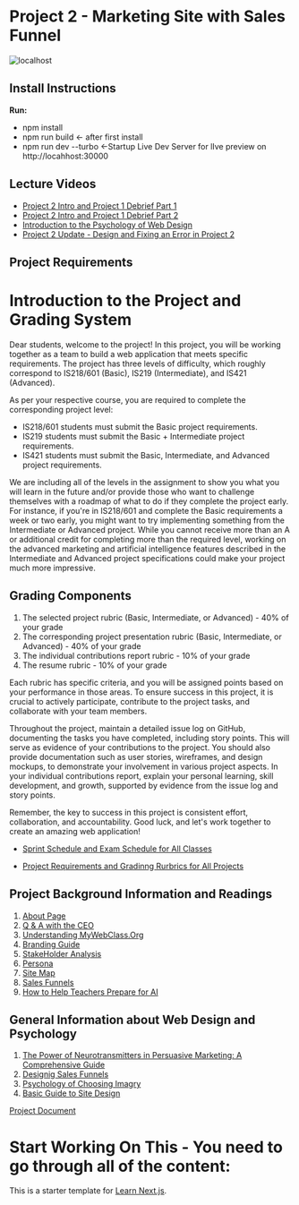 # Project 2 - Marketing Site with Sales Funnel

![localhost](https://www.linkedin.com/dms/D4E06AQFaMgO7ol-Vcw/messaging-attachmentFile/0/1686170617075?m=AQLSwg-LXdSp0wAAAYiXmctgzqLhy8XWVJdjqMbc1qqH_z4KSL6qdaiF9g&ne=1&v=beta&t=QGbeU6hKHsNmsXF0B-9SWV4qESWpVgkyvkfriyZVmjY)

## Install Instructions
**Run:**
- npm install
- npm run build <- after first install
- npm run dev --turbo <-Startup Live Dev Server for lIve preview on http://locahhost:30000

## Lecture Videos
- [Project 2 Intro and Project 1 Debrief  Part 1](https://youtu.be/TaTOCifmREc)
- [Project 2 Intro and Project 1 Debrief  Part 2](https://youtu.be/LO99DuD6_4I)
- [Introduction to the Psychology of Web Design](https://youtu.be/uo969JG6M-o)
- [Project 2 Update - Design and Fixing an Error in Project 2](https://youtu.be/AtjM_ozVpZM)
## Project Requirements
# Introduction to the Project and Grading System

Dear students, welcome to the project! In this project, you will be working together as a team to build a web application that meets specific requirements. The project has three levels of difficulty, which roughly correspond to IS218/601 (Basic), IS219 (Intermediate), and IS421 (Advanced).

As per your respective course, you are required to complete the corresponding project level:

- IS218/601 students must submit the Basic project requirements.
- IS219 students must submit the Basic + Intermediate project requirements.
- IS421 students must submit the Basic, Intermediate, and Advanced project requirements.

We are including all of the levels in the assignment to show you what you will learn in the future and/or provide those who want to challenge themselves with a roadmap of what to do if they complete the project early. For instance, if you're in IS218/601 and complete the Basic requirements a week or two early, you might want to try implementing something from the Intermediate or Advanced project. While you cannot receive more than an A or additional credit for completing more than the required level, working on the advanced marketing and artificial intelligence features described in the Intermediate and Advanced project specifications could make your project much more impressive.

## Grading Components

1. The selected project rubric (Basic, Intermediate, or Advanced) - 40% of your grade
2. The corresponding project presentation rubric (Basic, Intermediate, or Advanced) - 40% of your grade
3. The individual contributions report rubric - 10% of your grade
4. The resume rubric - 10% of your grade

Each rubric has specific criteria, and you will be assigned points based on your performance in those areas. To ensure success in this project, it is crucial to actively participate, contribute to the project tasks, and collaborate with your team members.

Throughout the project, maintain a detailed issue log on GitHub, documenting the tasks you have completed, including story points. This will serve as evidence of your contributions to the project. You should also provide documentation such as user stories, wireframes, and design mockups, to demonstrate your involvement in various project aspects. In your individual contributions report, explain your personal learning, skill development, and growth, supported by evidence from the issue log and story points.

Remember, the key to success in this project is consistent effort, collaboration, and accountability. Good luck, and let's work together to create an amazing web application!


- [Sprint Schedule and Exam Schedule for All Classes](https://docs.google.com/document/d/1-CkdhpDiD6SuJYW1jq6ufpxdQ_728eQFqJ8dAfkuK00/edit?usp=sharing)

- [Project Requirements and Gradinng Rurbrics for All Projects](https://docs.google.com/document/d/1Zub2Fx11UqdyawYVh8kPn3zDytlWRUDBkhFCaIxIC1g/edit?usp=sharing)

## Project Background Information and Readings
1. [About Page](https://docs.google.com/document/d/1zdfk3Xv5A6ZEB9_Dirsp2S40j_xxixx7H-852GwuJm8/edit?usp=sharing)
2. [Q & A with the CEO](https://docs.google.com/document/d/1vWYgV5UuvFydIOmTDrsbWnwTd1jGx672zF5mli2kYVo/edit?usp=sharing)
3. [Understanding MyWebClass.Org](https://docs.google.com/document/d/17SNVdldHg7HZ9FNCk6rsbEELPK7VFTGlcuUFwe2qU44/edit?usp=sharing)
4. [Branding Guide](https://docs.google.com/document/d/1CFXvTdJ4FbkBQct1IivtCA7BbxyzqxEwl3Em6h12w80/edit?usp=sharing)
5. [StakeHolder Analysis](https://docs.google.com/document/d/1KeLZfoEow-hk7sujJgPSIv_CHkoqyxxwlrE9esS-3Dk/edit?usp=sharing)
6. [Persona](https://docs.google.com/document/d/1Qfrijt1TrhPRvt-YGdxPGtDK3mQr1cHIucmwldslOrA/edit?usp=sharing)
7. [Site Map](https://docs.google.com/document/d/1tki2gLEjsL5DQkJdR4Rj64h-EJcXyiRJRqv7HPV6p5E/edit?usp=share_link)
8. [Sales Funnels](https://docs.google.com/document/d/1_mj84xpeH81Gcr6JB_BifETivjPqIBERfTwloUS6pGM/edit?usp=sharing)
9. [How to Help Teachers Prepare for AI](https://docs.google.com/document/d/1_dKcZSLGb1CJCL5hDH4XjddbOIS6FXfiK09Q-VxlbcU/edit?usp=sharing)

## General Information about Web Design and Psychology
1. [The Power of Neurotransmitters in Persuasive Marketing: A Comprehensive Guide](https://docs.google.com/document/d/1Zr-jfcEDxAEyAwd1jlHSwbCts0M4xio0CNhmz8EPQVY/edit?usp=sharing)
2. [Designig Sales Funnels](https://docs.google.com/document/d/1bON9Fgsrc2BANQDUHRIlSeJ6YTj9_mldkFvislsEOVc/edit?usp=sharing)
3. [Psychology of Choosing Imagry](https://docs.google.com/document/d/1Akh9jTF99qhYRxH76-0Yqi-n8hSZaUopjIXlVU4BEh8/edit?usp=sharing)
4. [Basic Guide to Site Design](https://docs.google.com/document/d/12MJX-1WtigTNx4sGdUmQWOoIRYd0K1FbFF4iqIpXyQw/edit?usp=sharing)

[Project Document](https://docs.google.com/document/d/1yFSBTO-NJx8L_fVInltIbFbVo1vh4jbyIZIlquLREvk/edit?usp=sharing)

# Start Working On This - You need to go through all of the content:
This is a starter template for [Learn Next.js](https://nextjs.org/learn). 
